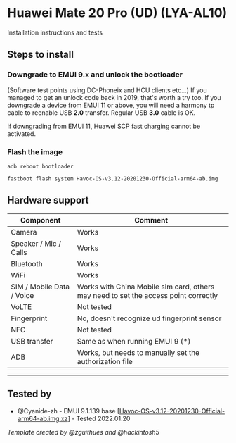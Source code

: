 # Huawei Mate 20 Pro (UD) (LYA-AL10)

Installation instructions and tests

## Steps to install
###  Downgrade to EMUI 9.x and unlock the bootloader
(Software test points using DC-Phoneix and HCU clients etc...)  If you managed to get an unlock code back in 2019, that's worth a try too.
If you downgrade a device from EMUI 11 or above, you will need a harmony tp cable to reenable USB **2.0** transfer. Regular USB **3.0** cable is OK.

If downgrading from EMUI 11,  Huawei SCP fast charging cannot be activated.

### Flash the image
`adb reboot bootloader`

`fastboot flash system Havoc-OS-v3.12-20201230-Official-arm64-ab.img`

## Hardware support

| Component                 |      Comment                                              |
|---------------------------|-----------------------------------------------------------|
| Camera                    |Works|
| Speaker / Mic / Calls     |Works|
| Bluetooth                 |Works|
| WiFi                      |Works|
| SIM / Mobile Data / Voice |Works with China Mobile sim card, others may need to set the access point correctly|
| VoLTE                     |Not tested|
| Fingerprint               |No, doesn't recognize ud fingerprint sensor|
| NFC                       |Not tested|
| USB transfer              |Same as when running EMUI 9 (*)|
| ADB                       |Works, but needs to manually set the authorization file|
---

## Tested by
* @Cyanide-zh - EMUI 9.1.139 base [[Havoc-OS-v3.12-20201230-Official-arm64-ab.img.xz](https://sourceforge.net/projects/havoc-os/files/arm64-ab/Havoc-OS-v3.12-20201230-Official-arm64-ab.img.xz/download)] - Tested 2022.01.20 

_Template created by @zguithues and @hackintosh5_